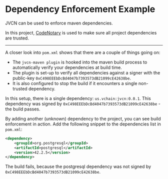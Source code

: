 # Dependency Enforcement Example
JVCN can be used to enforce maven dependencies. 

In this project, [CodeNotary](https://www.codenotary.io) is used to make sure
all project dependencies are trusted.

<hr>

A closer look into `pom.xml` shows that there are a couple of things going on:

* The `jvcn-maven plugin` is hooked into the maven build process to automatically
verify your dependencies at build time.
* The plugin is set-up to verify all dependencies against a signer with the 
public-key `0xC498EEEbDcBd4047b7393573dB21099cE42638be`. 
* It is also configured to stop the build if it encounters a single non-trusted
dependency.

In this setup, there is a single dependency: `us.vchain:jvcn:0.0.1`. This dependency
was signed by `0xC498EEEbDcBd4047b7393573dB21099cE42638be` - the build passes.

By adding another (unknown) dependency to the project, you can see build 
enforcement in action. Add the following snippet to the dependencies list in 
`pom.xml`:

```xml
<dependency>
    <groupId>org.postgresql</groupId>
    <artifactId>postgresql</artifactId>
    <version>42.2.5</version>
</dependency>
```

The build fails, because the postgresql dependency was not signed by 
`0xC498EEEbDcBd4047b7393573dB21099cE42638be`.
